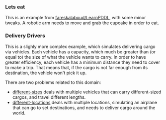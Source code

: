 ### Lets eat

This is an example from
[fareskalaboud/LearnPDDL](https://github.com/fareskalaboud/LearnPDDL), with some
minor tweaks. A robotic arm needs to move and grab the cupcake in order to eat.

### Delivery Drivers

This is a slighly more complex example, which simulates delivering cargo via
vehicles. Each vehicle has a capacity, which much be greater than (or equal to)
the size of what the vehicle wants to carry. In order to have greater
efficiency, each vehicle has a minimum distance they need to cover to make a
trip. That means that, if the cargo is not far enough from its destination, the
vehicle won't pick it up.

There are two problems related to this domain:

- [different-sizes](https://github.com/NeoVier/PDDLExamples/blob/main/delivery-drivers/different-sizes.pddl)
deals with multiple vehicles that can carry different-sized cargos, and travel
different lengths.
- [different-locations](https://github.com/NeoVier/PDDLExamples/blob/main/delivery-drivers/different-locations.pddl)
deals with multiple locations, simulating an airplane that can go to set
destinations, and needs to deliver cargo around the world.
